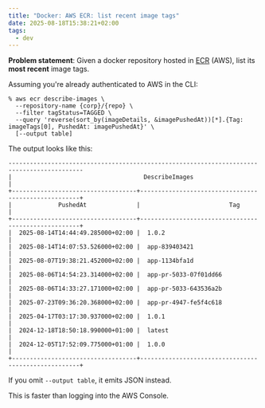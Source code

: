 ```yaml
---
title: "Docker: AWS ECR: list recent image tags"
date: 2025-08-18T15:38:21+02:00
tags:
  - dev
---
```


**Problem statement**: Given a docker repository hosted in
[ECR](https://aws.amazon.com/ecr/) (AWS), list its **most recent** image tags.

Assuming you're already authenticated to AWS in the CLI:

```shell
% aws ecr describe-images \
  --repository-name {corp}/{repo} \
  --filter tagStatus=TAGGED \
  --query 'reverse(sort_by(imageDetails, &imagePushedAt))[*].{Tag: imageTags[0], PushedAt: imagePushedAt}' \
  [--output table]
```

The output looks like this:

```
-------------------------------------------------------------------------------------------
|                                     DescribeImages                                      |
+-----------------------------------+-----------------------------------------------------+
|             PushedAt              |                         Tag                         |
+-----------------------------------+-----------------------------------------------------+
|  2025-08-14T14:44:49.285000+02:00 |  1.0.2                                              |
|  2025-08-14T14:07:53.526000+02:00 |  app-839403421                                      |
|  2025-08-07T19:38:21.452000+02:00 |  app-1134bfa1d                                      |
|  2025-08-06T14:54:23.314000+02:00 |  app-pr-5033-07f01dd66                              |
|  2025-08-06T14:33:27.171000+02:00 |  app-pr-5033-643536a2b                              |
|  2025-07-23T09:36:20.368000+02:00 |  app-pr-4947-fe5f4c618                              |
|  2025-04-17T03:17:30.937000+02:00 |  1.0.1                                              |
|  2024-12-18T18:50:18.990000+01:00 |  latest                                             |
|  2024-12-05T17:52:09.775000+01:00 |  1.0.0                                              |
+-----------------------------------+-----------------------------------------------------+
```

If you omit `--output table`, it emits JSON instead.

This is faster than logging into the AWS Console.

